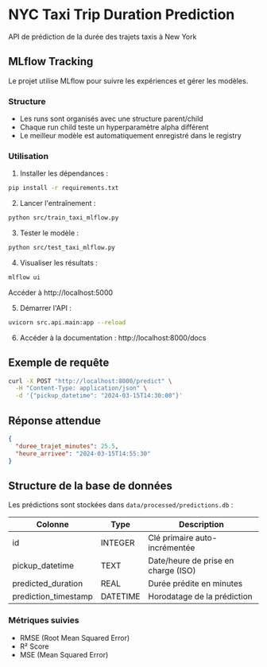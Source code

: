 # NYC Taxi Trip Duration Prediction

API de prédiction de la durée des trajets taxis à New York

## MLflow Tracking

Le projet utilise MLflow pour suivre les expériences et gérer les modèles.

### Structure
- Les runs sont organisés avec une structure parent/child
- Chaque run child teste un hyperparamètre alpha différent
- Le meilleur modèle est automatiquement enregistré dans le registry

### Utilisation

1. Installer les dépendances :
```bash
pip install -r requirements.txt
```

2. Lancer l'entraînement :
```bash
python src/train_taxi_mlflow.py
```

3. Tester le modèle :
```bash
python src/test_taxi_mlflow.py
```

4. Visualiser les résultats :
```bash
mlflow ui
```
Accéder à http://localhost:5000

5. Démarrer l'API :
```bash
uvicorn src.api.main:app --reload
```

6. Accéder à la documentation :
http://localhost:8000/docs

## Exemple de requête
```bash
curl -X POST "http://localhost:8000/predict" \
  -H "Content-Type: application/json" \
  -d '{"pickup_datetime": "2024-03-15T14:30:00"}'
```

## Réponse attendue
```json
{
  "duree_trajet_minutes": 25.5,
  "heure_arrivee": "2024-03-15T14:55:30"
}
```

## Structure de la base de données
Les prédictions sont stockées dans `data/processed/predictions.db` :

| Colonne                | Type         | Description                          |
|------------------------|--------------|--------------------------------------|
| id                     | INTEGER      | Clé primaire auto-incrémentée        |
| pickup_datetime        | TEXT         | Date/heure de prise en charge (ISO)  |
| predicted_duration     | REAL         | Durée prédite en minutes             |
| prediction_timestamp   | DATETIME     | Horodatage de la prédiction          |

### Métriques suivies
- RMSE (Root Mean Squared Error)
- R² Score
- MSE (Mean Squared Error)
